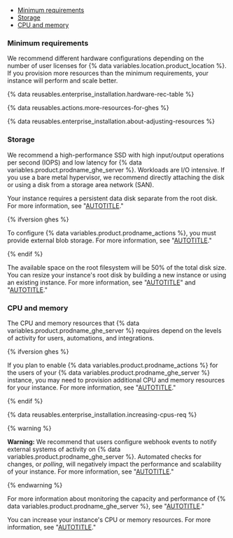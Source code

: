 - [Minimum requirements](#minimum-requirements)
- [Storage](#storage)
- [CPU and memory](#cpu-and-memory)

### Minimum requirements

We recommend different hardware configurations depending on the number of user licenses for {% data variables.location.product_location %}. If you provision more resources than the minimum requirements, your instance will perform and scale better.

{% data reusables.enterprise_installation.hardware-rec-table %}

{% data reusables.actions.more-resources-for-ghes %}

{% data reusables.enterprise_installation.about-adjusting-resources %}

### Storage

We recommend a high-performance SSD with high input/output operations per second (IOPS) and low latency for {% data variables.product.prodname_ghe_server %}. Workloads are I/O intensive. If you use a bare metal hypervisor, we recommend directly attaching the disk or using a disk from a storage area network (SAN).

Your instance requires a persistent data disk separate from the root disk. For more information, see "[AUTOTITLE](/admin/overview/system-overview)."

{% ifversion ghes %}

To configure {% data variables.product.prodname_actions %}, you must provide external blob storage. For more information, see "[AUTOTITLE](/admin/github-actions/getting-started-with-github-actions-for-your-enterprise/getting-started-with-github-actions-for-github-enterprise-server##external-storage-requirements)."

{% endif %}

The available space on the root filesystem will be 50% of the total disk size. You can resize your instance's root disk by building a new instance or using an existing instance. For more information, see "[AUTOTITLE](/admin/overview/system-overview#storage-architecture)" and "[AUTOTITLE](/admin/enterprise-management/updating-the-virtual-machine-and-physical-resources/increasing-storage-capacity)."

### CPU and memory

The CPU and memory resources that {% data variables.product.prodname_ghe_server %} requires depend on the levels of activity for users, automations, and integrations.

{% ifversion ghes %}

If you plan to enable {% data variables.product.prodname_actions %} for the users of your {% data variables.product.prodname_ghe_server %} instance, you may need to provision additional CPU and memory resources for your instance. For more information, see "[AUTOTITLE](/admin/github-actions/getting-started-with-github-actions-for-your-enterprise/getting-started-with-github-actions-for-github-enterprise-server#review-hardware-considerations)."

{% endif %}

{% data reusables.enterprise_installation.increasing-cpus-req %}

{% warning %}

**Warning:** We recommend that users configure webhook events to notify external systems of activity on {% data variables.product.prodname_ghe_server %}. Automated checks for changes, or _polling_, will negatively impact the performance and scalability of your instance. For more information, see "[AUTOTITLE](/get-started/exploring-integrations/about-webhooks)."

{% endwarning %}

For more information about monitoring the capacity and performance of {% data variables.product.prodname_ghe_server %}, see "[AUTOTITLE](/admin/enterprise-management/monitoring-your-appliance)."

You can increase your instance's CPU or memory resources. For more information, see "[AUTOTITLE](/admin/enterprise-management/updating-the-virtual-machine-and-physical-resources/increasing-cpu-or-memory-resources)."
